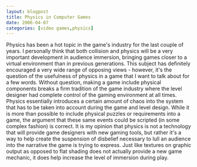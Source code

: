 ```yaml
---
layout: blogpost
title: Physics in Computer Games
date: 2006-04-07
categories: [video games,physics]
---
```

Physics has been a hot topic in the game's industry for the last couple of years. I personally think that both collision and physics will be a very important development in audience immersion, bringing games closer to a virtual environment than in previous generations. This subject has definitely encouraged a very wide range of opposing views - however, it's the question of the usefulness of physics in a game that I want to talk about for a few words. Without question, making a game include physical components breaks a firm tradition of the game industry where the level designer had complete control of the gaming environment at all times. Physics essentially introduces a certain amount of chaos into the system that has to be taken into account during the game and level design. While it is more than possible to include physical puzzles or requirements into a game, the argument that these same events could be scripted (in some complex fashion) is correct. It is my opinion that physics is not a technology that will provide game designers with new gaming tools, but rather it's a way to help create the suspension of disbelief necessary to lull an audience into the narrative the game is trying to express. Just like textures on graphic output as opposed to flat shading does not actually provide a new game mechanic, it does help increase the level of immersion during play.
